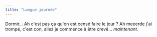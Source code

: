 ```yaml
---
title: "Longue journée"
---
```


Dormir... Ah c'est pas ça qu'on est censé faire le jour ? Ah meeerde j'ai
trompé, c'est con, allez je commence à être crevé... _maintenant_.


